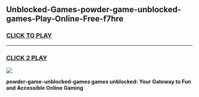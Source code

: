 
## Unblocked-Games-powder-game-unblocked-games-Play-Online-Free-f7hre
<h3>
<a href="https://premium76.site?title=powder-game-unblocked-games&ref=26A">CLICK TO PLAY</a></h3>
<hr>

<h3>
<a href="https://premium76.site?title=powder-game-unblocked-games&ref=26A">CLICK 2 PLAY</a>
  
</h3>

<a href="https://premium76.site?title=powder-game-unblocked-games&ref=26A"><img src="https://clearcache.store/games.png"></a>


**powder-game-unblocked-games games unblocked: Your Gateway to Fun and Accessible Online Gaming**
